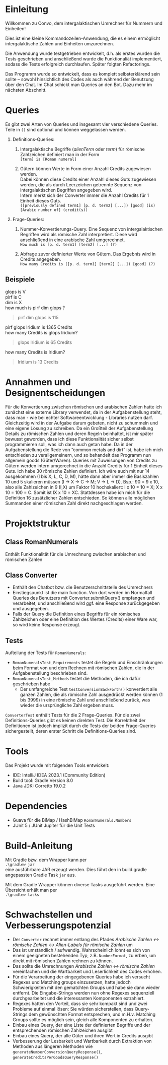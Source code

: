 # Einleitung

Willkommen zu Convo, dem intergalaktischen Umrechner für Nummern und Einheiten!

Dies ist eine kleine Kommandozeilen-Anwendung, die es einem ermöglicht intergalaktische Zahlen und Einheiten umzurechnen.

Die Anwendung wurde testgetrieben entwickelt, d.h. als erstes wurden die Tests geschrieben und anschließend wurde die Funktionaliät implementiert, sodass die Tests erfolgreich durchlaufen. Später folgten Refactorings.

Das Programm wurde so entwickelt, dass es komplett selbsterklärend sein sollte – sowohl
hinsichtlich des Codes als auch während der Benutzung über den Chat. Im Chat schickt man Queries an den Bot. Dazu mehr im nächsten Abschnitt.

# Queries

Es gibt zwei Arten von Queries und insgesamt vier verschiedene Queries. Teile in `()` sind optional und können weggelassen werden.

1. Definitions-Queries:

    1. Intergalaktische Begriffe (*alienTerm* oder *term*) für römische Zahlzeichen definiert man in der Form  
	`[term] is [Roman numeral]`
	
    2. Gütern können Werte in Form einer Anzahl Credits zugewiesen werden.  
	Dabei können diese Credits einer Anzahl dieses Guts zugewiesen werden, die als durch Leerzeichen getrennte Sequenz
       von intergalaktischen Begriffen angegeben wird.  
	Intern merkt sich der Converter immer die Anzahl Credits für 1 Einheit dieses Guts.  
	`([previously defined term1] [p. d. term2] [...]) [good] (is) [Arabic number of] (credit(s))`

2. Frage-Queries:

    1. Nummer-Konvertierungs-Query. Eine Sequenz von intergalaktischen Begriffen wird als römische Zahl interpretiert. Diese wird anschließend
       in eine arabische Zahl umgerechnet.  
	`How much is [p. d. term1] [term2] [...] (?)`

    2. Abfrage zuvor definierter Werte von Gütern. Das Ergebnis wird in Credits
       angegeben.  
	`How many Credits is ([p. d. term1] [term2] [...]) [good] (?)`
	

## Beispiele

glops is V  
pirf is C  
dim is X  
how much is pirf dim glops ?
> pirf dim glops is 115

pirf glops Iridium is 1365 Credits  
how many Credits is glops Iridium?
> glops Iridium is 65 Credits

how many Credits is Iridium?
> Iridium is 13 Credits

# Annahmen und Designentscheidungen

Für die Konvertierung zwischen römischen und arabischen Zahlen hatte ich zunächst eine externe Library verwendet, da in der Aufgabenstellung steht, dass man - wie bei echter Softwareentwicklung - Libraries nutzen darf. Gleichzeitig wird in der Aufgabe darum gebeten, nicht zu schummeln und eine eigene Lösung zu schreiben. Da ein Großteil der
Aufgabenstellung Details zu römischen Zahlen und deren Regeln beinhaltet, ist mir später
bewusst geworden, dass ich diese Funktionalität sicher selbst programmieren soll, was ich
dann auch getan habe.
Da in der Aufgabenstellung die Rede von “common metals and dirt” ist, habe ich mich
entschieden zu verallgemeinern, und so behandelt das Programm nun allgemein goods
(Güter/Waren).
Queries mit Zuweisungen von Credits zu Gütern werden intern umgerechnet in die Anzahl
Credits für 1 Einheit dieses Guts.
Ich habe 30 römische Zahlen definiert. Ich wäre auch mit nur 14 ausgekommen (I bis X; L,
C, D, M), hätte dann aber immer die Basiszahlen 10 und 5 skalieren müssen (I → X → C →
M; V → L → D). Bsp.: 90 = 9 x 10, also alle Zahlzeichen in 9 (I,X) um Faktor 10 hochskaliert:
I x 10 = 10 = X; X x 10 = 100 = C. Somit ist IX x 10 = XC.
Stattdessen habe ich mich für die Definition 16 zusätzlicher Zahlen entschieden. So können
alle möglichen Summanden einer römischen Zahl direkt nachgeschlagen werden.

# Projektstruktur

## Class RomanNumerals

Enthält Funktionalität für die Umrechnung zwischen arabischen und römischen Zahlen

## Class Converter

- Enthält den Chatbot bzw. die Benutzerschnittstelle des Umrechners
- Einstiegspunkt ist die main function. Von dort werden im Normalfall Queries des
  Benutzers mit Converter.submitQuery() empfangen und verarbeitet, und
  anschließend wird ggf. eine Response zurückgegeben und ausgegeben.
- Falls der Query die Definition eines Begriffs für ein römisches Zahlzeichen oder eine
  Definition des Wertes (Credits) einer Ware war, so wird keine Response erzeugt.

## Tests

Aufteilung der Tests für `RomanNumerals`:
- `RomanNumeralsTest_Requirements` testet die Regeln und Einschränkungen
  beim Format von und dem Rechnen mit römischen Zahlen, die in der
  Aufgabenstellung beschrieben sind.
- `RomanNumeralsTest_Methods` testet die Methoden, die ich dafür
  geschrieben habe
    - Der umfangreiche Test `testConversionBackForth()` konvertiert
      alle ganzen Zahlen, die als römische Zahl ausgedrückt werden
      können (1 bis 3999) in eine römische Zahl und anschließend zurück,
      was wieder die ursprüngliche Zahl ergeben muss.

`ConverterTest` enthält Tests für die 2 Frage-Queries. Für die zwei Definitions-Queries gibt es keinen direkten Test. Die Korrektheit der Definitionen ist jedoch implizit durch die Tests der beiden Frage-Queries sichergestellt, deren erster Schritt die Definitions-Queries sind.

# Tools

Das Projekt wurde mit folgenden Tools entwickelt:
- IDE: IntelliJ IDEA 2023.1 (Community Edition)
- Build tool: Gradle Version 8.0
- Java JDK: Corretto 19.0.2

# Dependencies
- Guava für die BiMap / HashBiMap `RomanNumerals.Numbers`
- JUnit 5 / JUnit Jupiter für die Unit Tests

# Build-Anleitung

Mit Gradle bzw. dem Wrapper kann per  
`.\gradlew jar`  
eine ausführbare JAR erzeugt werden. Dies führt den in build.gradle angepassten Gradle Task `jar` aus.

Mit dem Gradle Wrapper können diverse Tasks ausgeführt werden. Eine Übersicht erhält man per  
`.\gradlew tasks`  

# Schwachstellen und Verbesserungspotenzial

- Der `Converter` rechnet immer entlang des Pfades
  _Arabische Zahlen ↔ römische Zahlen ↔ Alien-Labels für römische Zahlen_
  um
- Das ist umständlich / aufwendig. Wahrscheinlich lohnt es sich von einem geeigneten
  bestehenden Typ, z.B. `NumberFormat`, zu erben, um direkt mit römischen Zahlen
  rechnen zu können.
- Das sollte die Umrechnungen _Arabische Zahlen ↔ römische Zahlen_
  vereinfachen und die Wartbarkeit und Leserlichkeit des Codes erhöhen.
- Für die Verarbeitung der eingegebenen Queries habe ich versucht Regexes und
  Matching groups einzusetzen, hatte jedoch Schwierigkeiten mit den gematchten
  Groups und habe sie dann wieder entfernt. Die Eingabe-Strings werden nun ohne
  Regexes sequenziell durchgearbeitet und die interessanten Komponenten extrahiert.
- Regexes hätten den Vorteil, dass sie sehr kompakt sind und zwei Probleme auf
  einmal lösen: Sie würden sicherstellen, dass Query-Strings dem gewünschten
  Format entsprechen, und m.H.v. Matching Groups sollte es möglich sein, gleich alle
  Komponenten zu erhalten.  
- Einbau eines Query, der eine Liste der definierten Begriffe und der entsprechenden
  römischen Zahlzeichen ausgibt
- Einbau eines Query, der alle Güter und ihren Wert in Credits ausgibt
- Verbesserung der Lesbarkeit und Wartbarkeit durch Extraktion von Methoden aus
  längeren Methoden wie `generateNumberConversionQueryResponse()`,
  `generateCreditsPerGoodsQueryResponse()`

